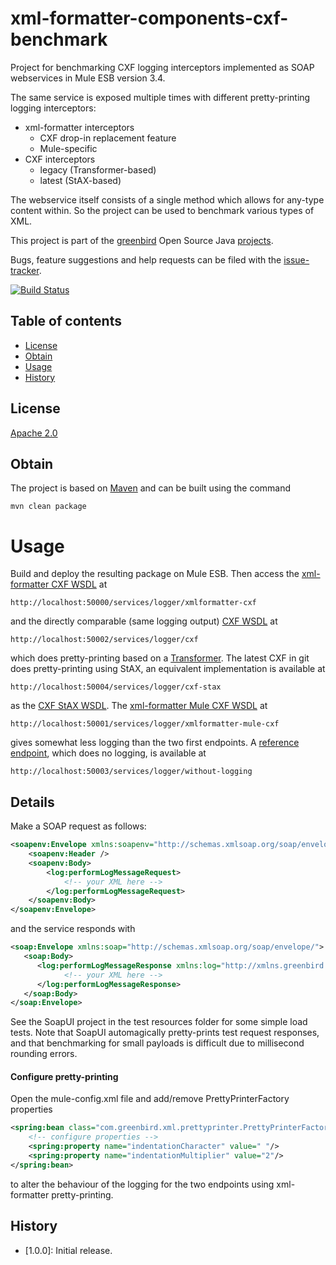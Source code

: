 # xml-formatter-components-cxf-benchmark
Project for benchmarking CXF logging interceptors implemented as SOAP webservices in Mule ESB version 3.4. 

The same service is exposed multiple times with different pretty-printing logging interceptors:

 * xml-formatter interceptors
   * CXF drop-in replacement feature
   * Mule-specific
 * CXF interceptors
   * legacy (Transformer-based)
   * latest (StAX-based)

The webservice itself consists of a single method which allows for any-type content within. So the project can be used to benchmark various types of XML.

This project is part of the [greenbird] Open Source Java [projects].

Bugs, feature suggestions and help requests can be filed with the [issue-tracker].

[![Build Status][build-badge]][build-link]

## Table of contents
- [License](#license)
- [Obtain](#obtain)
- [Usage](#usage)
- [History](#history)

## License
[Apache 2.0]

## Obtain
The project is based on [Maven] and can be built using the command

	mvn clean package

# Usage
Build and deploy the resulting package on Mule ESB. Then access the [xml-formatter CXF WSDL] at

	http://localhost:50000/services/logger/xmlformatter-cxf

and the directly comparable (same logging output) [CXF WSDL] at

	http://localhost:50002/services/logger/cxf

which does pretty-printing based on a [Transformer]. The latest CXF in git does pretty-printing using StAX, an equivalent implementation is available at 

	http://localhost:50004/services/logger/cxf-stax

as the [CXF StAX WSDL]. The [xml-formatter Mule CXF WSDL] at

	http://localhost:50001/services/logger/xmlformatter-mule-cxf

gives somewhat less logging than the two first endpoints. A [reference endpoint], which does no logging, is available at

	http://localhost:50003/services/logger/without-logging

## Details
Make a SOAP request as follows:

```xml
<soapenv:Envelope xmlns:soapenv="http://schemas.xmlsoap.org/soap/envelope/" xmlns:log="http://xmlns.greenbird.com/schema/logger">
	<soapenv:Header />
	<soapenv:Body>
		<log:performLogMessageRequest>
			<!-- your XML here -->
		</log:performLogMessageRequest>
	</soapenv:Body>
</soapenv:Envelope>
```

and the service responds with

```xml
<soap:Envelope xmlns:soap="http://schemas.xmlsoap.org/soap/envelope/">
   <soap:Body>
      <log:performLogMessageResponse xmlns:log="http://xmlns.greenbird.com/schema/logger">
			<!-- your XML here -->
      </log:performLogMessageResponse>
   </soap:Body>
</soap:Envelope>
```

See the SoapUI project in the test resources folder for some simple load tests. Note that SoapUI automagically pretty-prints test request responses, and that benchmarking for small payloads is difficult due to millisecond rounding errors.

#### Configure pretty-printing
Open the mule-config.xml file and add/remove PrettyPrinterFactory properties

```xml
<spring:bean class="com.greenbird.xml.prettyprinter.PrettyPrinterFactory" name="prettyPrinterFactory">
	<!-- configure properties -->
	<spring:property name="indentationCharacter" value=" "/>
	<spring:property name="indentationMultiplier" value="2"/>
</spring:bean>   
```

to alter the behaviour of the logging for the two endpoints using xml-formatter pretty-printing.
## History
- [1.0.0]: Initial release.


[greenbird]:           			http://greenbird.com/
[issue-tracker]:       			https://github.com/greenbird/xml-formatter-components/issues
[Apache 2.0]:          			http://www.apache.org/licenses/LICENSE-2.0.html
[projects]:            			http://greenbird.github.io/
[Maven]:               			http://maven.apache.org/
[download]:            			http://search.maven.org/#search|ga|1|xml-formatter-components
[build-badge]:         			https://build.greenbird.com/job/xml-formatter-components/badge/icon
[build-link]:          			https://build.greenbird.com/job/xml-formatter-components/
[snapshot repository]: 			https://oss.sonatype.org/content/repositories/snapshots/com/greenbird/xml-formatter/xml-formatter-components
[xml-formatter CXF WSDL]:		http://localhost:50000/services/logger/xmlformatter-cxf?wsdl
[xml-formatter Mule CXF WSDL]:	http://localhost:50001/services/logger/xmlformatter-mule-cxf?wsdl
[CXF WSDL]:						http://localhost:50002/services/logger/cxf?wsdl
[CXF StAX WSDL]:				http://localhost:50004/services/logger/cxf-stax?wsdl
[reference endpoint]:			http://localhost:50003/services/logger/without-logging?wsdl
[Transformer]:                  http://docs.oracle.com/javase/7/docs/api/javax/xml/transform/Transformer.html
